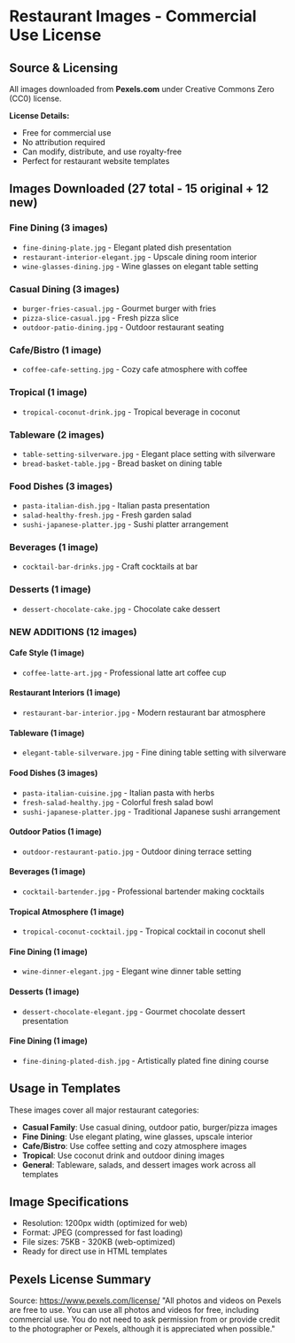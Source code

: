 # Restaurant Images - Commercial Use License

## Source & Licensing
All images downloaded from **Pexels.com** under Creative Commons Zero (CC0) license.

**License Details:**
- Free for commercial use
- No attribution required  
- Can modify, distribute, and use royalty-free
- Perfect for restaurant website templates

## Images Downloaded (27 total - 15 original + 12 new)

### Fine Dining (3 images)
- `fine-dining-plate.jpg` - Elegant plated dish presentation
- `restaurant-interior-elegant.jpg` - Upscale dining room interior
- `wine-glasses-dining.jpg` - Wine glasses on elegant table setting

### Casual Dining (3 images)  
- `burger-fries-casual.jpg` - Gourmet burger with fries
- `pizza-slice-casual.jpg` - Fresh pizza slice
- `outdoor-patio-dining.jpg` - Outdoor restaurant seating

### Cafe/Bistro (1 image)
- `coffee-cafe-setting.jpg` - Cozy cafe atmosphere with coffee

### Tropical (1 image)
- `tropical-coconut-drink.jpg` - Tropical beverage in coconut

### Tableware (2 images)
- `table-setting-silverware.jpg` - Elegant place setting with silverware
- `bread-basket-table.jpg` - Bread basket on dining table

### Food Dishes (3 images)
- `pasta-italian-dish.jpg` - Italian pasta presentation
- `salad-healthy-fresh.jpg` - Fresh garden salad
- `sushi-japanese-platter.jpg` - Sushi platter arrangement

### Beverages (1 image)
- `cocktail-bar-drinks.jpg` - Craft cocktails at bar

### Desserts (1 image)
- `dessert-chocolate-cake.jpg` - Chocolate cake dessert

### NEW ADDITIONS (12 images)

#### Cafe Style (1 image)
- `coffee-latte-art.jpg` - Professional latte art coffee cup

#### Restaurant Interiors (1 image)  
- `restaurant-bar-interior.jpg` - Modern restaurant bar atmosphere

#### Tableware (1 image)
- `elegant-table-silverware.jpg` - Fine dining table setting with silverware

#### Food Dishes (3 images)
- `pasta-italian-cuisine.jpg` - Italian pasta with herbs
- `fresh-salad-healthy.jpg` - Colorful fresh salad bowl
- `sushi-japanese-platter.jpg` - Traditional Japanese sushi arrangement

#### Outdoor Patios (1 image)
- `outdoor-restaurant-patio.jpg` - Outdoor dining terrace setting

#### Beverages (1 image)
- `cocktail-bartender.jpg` - Professional bartender making cocktails

#### Tropical Atmosphere (1 image)
- `tropical-coconut-cocktail.jpg` - Tropical cocktail in coconut shell

#### Fine Dining (1 image)
- `wine-dinner-elegant.jpg` - Elegant wine dinner table setting

#### Desserts (1 image)
- `dessert-chocolate-elegant.jpg` - Gourmet chocolate dessert presentation

#### Fine Dining (1 image)
- `fine-dining-plated-dish.jpg` - Artistically plated fine dining course

## Usage in Templates
These images cover all major restaurant categories:
- **Casual Family**: Use casual dining, outdoor patio, burger/pizza images
- **Fine Dining**: Use elegant plating, wine glasses, upscale interior
- **Cafe/Bistro**: Use coffee setting and cozy atmosphere images
- **Tropical**: Use coconut drink and outdoor dining images
- **General**: Tableware, salads, and dessert images work across all templates

## Image Specifications
- Resolution: 1200px width (optimized for web)
- Format: JPEG (compressed for fast loading)
- File sizes: 75KB - 320KB (web-optimized)
- Ready for direct use in HTML templates

## Pexels License Summary
Source: https://www.pexels.com/license/
"All photos and videos on Pexels are free to use. You can use all photos and videos for free, including commercial use. You do not need to ask permission from or provide credit to the photographer or Pexels, although it is appreciated when possible."